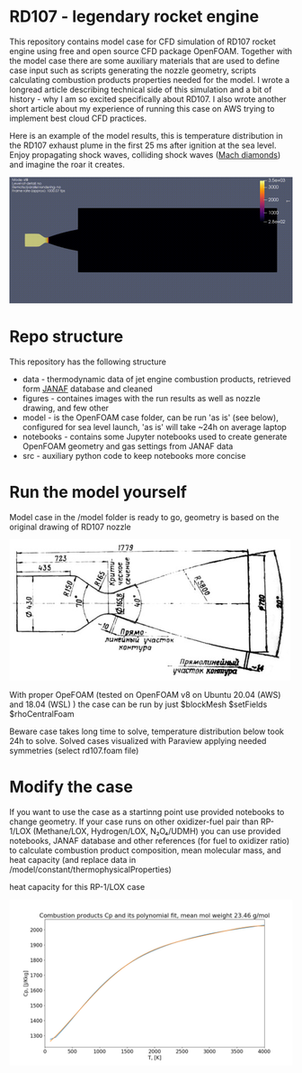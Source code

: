 # RD107 - legendary rocket engine
This repository contains model case for CFD simulation of RD107 rocket engine using free and open source CFD package OpenFOAM.
Together with the model case there are some auxiliary materials that are used to define case input such as scripts generating the nozzle geometry,
scripts calculating combustion products properties needed for the model.
I wrote a longread article describing technical side of this simulation and a bit of history - why I am so excited specifically about RD107.
I also wrote another short article about my experience of running this case on AWS trying to implement best cloud CFD practices.

Here is an example of the model results, this is temperature distribution in the RD107 exhaust plume in the first 25 ms after ignition at the sea level.
Enjoy propagating shock waves, colliding shock waves ([Mach diamonds](https://en.wikipedia.org/wiki/Shock_diamond)) and imagine the roar it creates.

![flow](/figures/T_ambient_p=100kPa.gif)

# Repo structure
This repository has the following structure

* data - thermodynamic data of jet engine combustion products, retrieved form [JANAF](https://janaf.nist.gov/) database and cleaned
* figures - containes images with the run results as well as nozzle drawing, and few other
* model - is the OpenFOAM case folder, can be run 'as is' (see below), configured for sea level launch, 'as is' will take ~24h on average laptop
* notebooks - contains some Jupyter notebooks used to create generate OpenFOAM geometry and gas settings from JANAF data
* src - auxiliary python code to keep notebooks more concise

# Run the model yourself

Model case in the /model folder is ready to go, geometry is based on the original drawing of RD107 nozzle

![geom](/figures/RD107.jpg)

With proper OpeFOAM (tested on OpenFOAM v8 on Ubuntu 20.04 (AWS) and 18.04 (WSL) ) the case can be run by just
$blockMesh
$setFields
$rhoCentralFoam

Beware case takes long time to solve, temperature distribution below took 24h to solve.
Solved cases visualized with Paraview applying needed symmetries (select rd107.foam file)

# Modify the case

If you want to use the case as a startinng point use provided notebooks to change geometry.
If your case runs on other oxidizer-fuel pair than RP-1/LOX  (Methane/LOX, Hydrogen/LOX, N₂O₄/UDMH)
you can use provided notebooks, JANAF database and other references (for fuel to oxidizer ratio)
to calculate combustion product composition, mean molecular mass, and heat capacity 
(and replace data in /model/constant/thermophysicalProperties)

heat capacity for this RP-1/LOX case

![Cp](/figures/Combustion_product_Cp.png)



